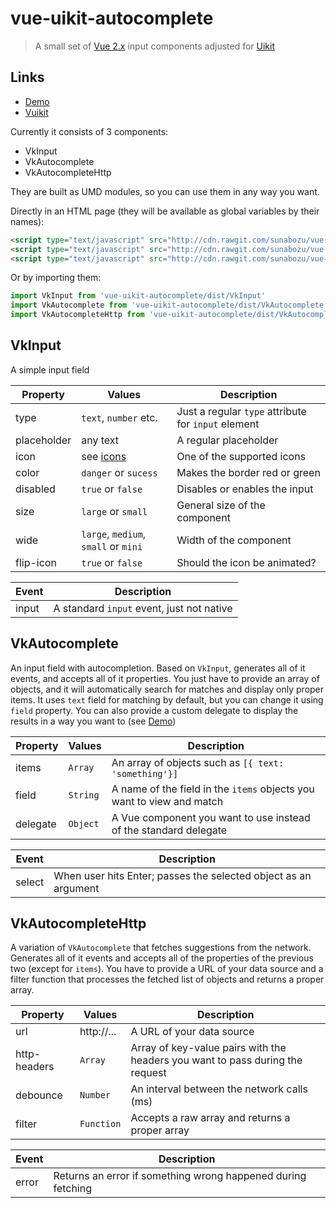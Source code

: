 # vue-uikit-autocomplete

> A small set of [Vue 2.x](https://vuejs.org/) input components adjusted for [Uikit](https://getuikit.com/)

## Links
- [Demo](http://sunabozu.github.io/vue-uikit-autocomplete/)
- [Vuikit](https://github.com/vuikit/vuikit/tree/next)

Currently it consists of 3 components:

- VkInput
- VkAutocomplete
- VkAutocompleteHttp

They are built as UMD modules, so you can use them in any way you want.

Directly in an HTML page (they will be available as global variables by their names):

``` html
<script type="text/javascript" src="http://cdn.rawgit.com/sunabozu/vue-uikit-autocomplete/master/dist/vue.min.js/VkInput.js"></script>
<script type="text/javascript" src="http://cdn.rawgit.com/sunabozu/vue-uikit-autocomplete/master/dist/vue.min.js/VkAutocomplete.js"></script>
<script type="text/javascript" src="http://cdn.rawgit.com/sunabozu/vue-uikit-autocomplete/master/dist/vue.min.js/VkAutocompleteHttp.js"></script>
```

Or by importing them:

``` javascript
import VkInput from 'vue-uikit-autocomplete/dist/VkInput'
import VkAutocomplete from 'vue-uikit-autocomplete/dist/VkAutocomplete'
import VkAutocompleteHttp from 'vue-uikit-autocomplete/dist/VkAutocompleteHttp'
```

## VkInput

A simple input field

Property | Values | Description
-------- | ------ | -----------
type | `text`, `number` etc. | Just a regular `type` attribute for `input` element
placeholder | any text | A regular placeholder
icon | see [icons](http://getuikit.com/docs/icon.html) | One of the supported icons
color | `danger` or `sucess` | Makes the border red or green
disabled | `true` or `false` | Disables or enables the input
size |  `large` or `small` | General size of the component
wide | `large`, `medium`, `small` or `mini` | Width of the component
flip-icon | `true` or `false` | Should the icon be animated?

Event | Description
----- | -----------
input | A standard `input` event, just not native

## VkAutocomplete

An input field with autocompletion. Based on `VkInput`, generates all of it events, and accepts all of it properties. You just have to provide an array of objects, and it will automatically search for matches and display only proper items. It uses `text` field for matching by default, but you can change it using `field` property.
You can also provide a custom delegate to display the results in a way you want to (see [Demo](http://sunabozu.github.io/vue-uikit-autocomplete/))

Property | Values | Description
-------- | ------ | -----------
items | `Array` | An array of objects such as `[{ text: 'something'}]`
field | `String` | A name of the field in the `items` objects you want to view and match
delegate | `Object` | A Vue component you want to use instead of the standard delegate

Event | Description
----- | -----------
select | When user hits Enter; passes the selected object as an argument

## VkAutocompleteHttp

A variation of `VkAutocomplete` that fetches suggestions from the network. Generates all of it events and accepts all of the properties of the previous two (except for `items`). You have to provide a URL of your data source and a filter function that processes the fetched list of objects and returns a proper array.

Property | Values | Description
-------- | ------ | -----------
url | http://... | A URL of your data source
http-headers | `Array` | Array of key-value pairs with the headers you want to pass during the request
debounce | `Number` | An interval between the network calls (ms)
filter | `Function` | Accepts a raw array and returns a proper array

Event | Description
----- | -----------
error | Returns an error if something wrong happened during fetching
